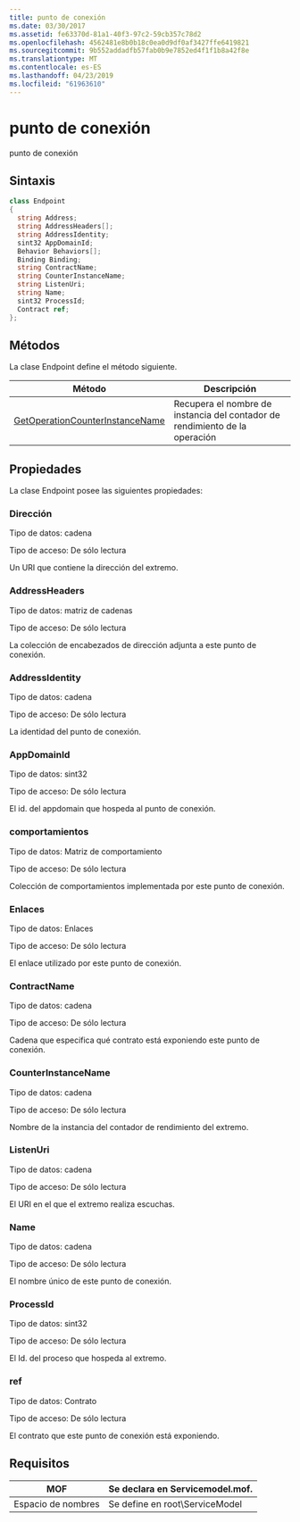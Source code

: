 ```yaml
---
title: punto de conexión
ms.date: 03/30/2017
ms.assetid: fe63370d-81a1-40f3-97c2-59cb357c78d2
ms.openlocfilehash: 4562481e8b0b18c0ea0d9df0af3427ffe6419821
ms.sourcegitcommit: 9b552addadfb57fab0b9e7852ed4f1f1b8a42f8e
ms.translationtype: MT
ms.contentlocale: es-ES
ms.lasthandoff: 04/23/2019
ms.locfileid: "61963610"
---
```

# <a name="endpoint"></a>punto de conexión
punto de conexión  
  
## <a name="syntax"></a>Sintaxis  
  
```csharp
class Endpoint  
{  
  string Address;  
  string AddressHeaders[];  
  string AddressIdentity;  
  sint32 AppDomainId;  
  Behavior Behaviors[];  
  Binding Binding;  
  string ContractName;  
  string CounterInstanceName;  
  string ListenUri;  
  string Name;  
  sint32 ProcessId;  
  Contract ref;  
};  
```  
  
## <a name="methods"></a>Métodos  
 La clase Endpoint define el método siguiente.  
  
|Método|Descripción|  
|------------|-----------------|  
|[GetOperationCounterInstanceName](../../../../../docs/framework/wcf/diagnostics/wmi/getoperationcounterinstancename.md)|Recupera el nombre de instancia del contador de rendimiento de la operación|  
  
## <a name="properties"></a>Propiedades  
 La clase Endpoint posee las siguientes propiedades:  
  
### <a name="address"></a>Dirección  
 Tipo de datos: cadena  
  
 Tipo de acceso: De sólo lectura  
  
 Un URI que contiene la dirección del extremo.  
  
### <a name="addressheaders"></a>AddressHeaders  
 Tipo de datos: matriz de cadenas  
  
 Tipo de acceso: De sólo lectura  
  
 La colección de encabezados de dirección adjunta a este punto de conexión.  
  
### <a name="addressidentity"></a>AddressIdentity  
 Tipo de datos: cadena  
  
 Tipo de acceso: De sólo lectura  
  
 La identidad del punto de conexión.  
  
### <a name="appdomainid"></a>AppDomainId  
 Tipo de datos: sint32  
  
 Tipo de acceso: De sólo lectura  
  
 El id. del appdomain que hospeda al punto de conexión.  
  
### <a name="behaviors"></a>comportamientos  
 Tipo de datos: Matriz de comportamiento  
  
 Tipo de acceso: De sólo lectura  
  
 Colección de comportamientos implementada por este punto de conexión.  
  
### <a name="binding"></a>Enlaces  
 Tipo de datos: Enlaces  
  
 Tipo de acceso: De sólo lectura  
  
 El enlace utilizado por este punto de conexión.  
  
### <a name="contractname"></a>ContractName  
 Tipo de datos: cadena  
  
 Tipo de acceso: De sólo lectura  
  
 Cadena que especifica qué contrato está exponiendo este punto de conexión.  
  
### <a name="counterinstancename"></a>CounterInstanceName  
 Tipo de datos: cadena  
  
 Tipo de acceso: De sólo lectura  
  
 Nombre de la instancia del contador de rendimiento del extremo.  
  
### <a name="listenuri"></a>ListenUri  
 Tipo de datos: cadena  
  
 Tipo de acceso: De sólo lectura  
  
 El URI en el que el extremo realiza escuchas.  
  
### <a name="name"></a>Name  
 Tipo de datos: cadena  
  
 Tipo de acceso: De sólo lectura  
  
 El nombre único de este punto de conexión.  
  
### <a name="processid"></a>ProcessId  
 Tipo de datos: sint32  
  
 Tipo de acceso: De sólo lectura  
  
 El Id. del proceso que hospeda al extremo.  
  
### <a name="ref"></a>ref  
 Tipo de datos: Contrato  
  
 Tipo de acceso: De sólo lectura  
  
 El contrato que este punto de conexión está exponiendo.  
  
## <a name="requirements"></a>Requisitos  
  
|MOF|Se declara en Servicemodel.mof.|  
|---------|-----------------------------------|  
|Espacio de nombres|Se define en root\ServiceModel|
